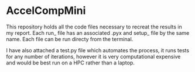 # AccelCompMini

This repository holds all the code files necessary to recreat the results in my report.
Each run_ file has an associated .pyx and setup_ file by the same name.
Each file can be run directy from the terminal.

I have also attached a test.py file which automates the process, it runs tests for any number of iterations, however it is very computational expensive
and would be best run on a HPC rather than a laptop.
